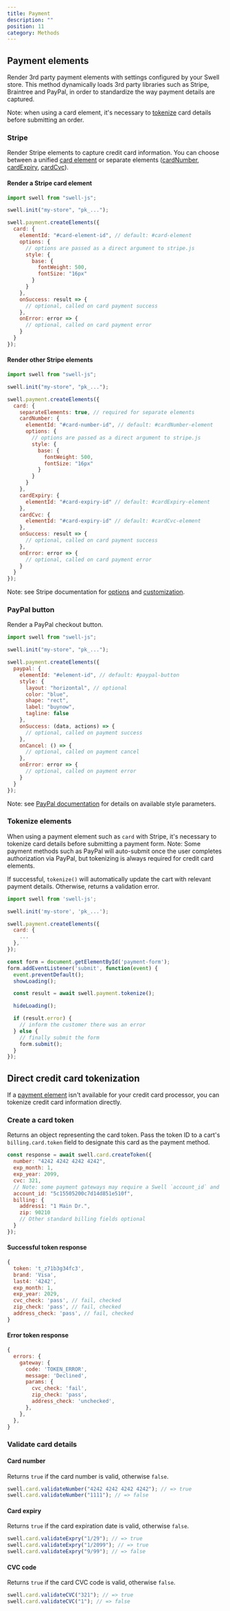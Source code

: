 ```yaml
---
title: Payment
description: ""
position: 11
category: Methods
---
```


## Payment elements

Render 3rd party payment elements with settings configured by your Swell store. This method dynamically loads 3rd party libraries such as Stripe, Braintree and PayPal, in order to standardize the way payment details are captured.

Note: when using a card element, it's necessary to <a href="#tokenize-elements">tokenize</a> card details before submitting an order.

### Stripe

Render Stripe elements to capture credit card information. You can choose between a unified [card element](https://stripe.com/docs/js/elements_object/create_element?type=card "card element") or separate elements ([cardNumber](https://stripe.com/docs/js/elements_object/create_element?type=cardNumber "cardNumber"), [cardExpiry](https://stripe.com/docs/js/elements_object/create_element?type=cardExpiry "cardExpiry"), [cardCvc](https://stripe.com/docs/js/elements_object/create_element?type=cardCvc "cardCvc")).

#### Render a Stripe card element

```javascript
import swell from "swell-js";

swell.init("my-store", "pk_...");

swell.payment.createElements({
  card: {
    elementId: "#card-element-id", // default: #card-element
    options: {
      // options are passed as a direct argument to stripe.js
      style: {
        base: {
          fontWeight: 500,
          fontSize: "16px"
        }
      }
    },
    onSuccess: result => {
      // optional, called on card payment success
    },
    onError: error => {
      // optional, called on card payment error
    }
  }
});
```

#### Render other Stripe elements

```javascript
import swell from "swell-js";

swell.init("my-store", "pk_...");

swell.payment.createElements({
  card: {
    separateElements: true, // required for separate elements
    cardNumber: {
      elementId: "#card-number-id", // default: #cardNumber-element
      options: {
        // options are passed as a direct argument to stripe.js
        style: {
          base: {
            fontWeight: 500,
            fontSize: "16px"
          }
        }
      }
    },
    cardExpiry: {
      elementId: "#card-expiry-id" // default: #cardExpiry-element
    },
    cardCvc: {
      elementId: "#card-expiry-id" // default: #cardCvc-element
    },
    onSuccess: result => {
      // optional, called on card payment success
    },
    onError: error => {
      // optional, called on card payment error
    }
  }
});
```

Note: see Stripe documentation for [options](https://stripe.com/docs/js/elements_object/create_element?type=card#elements_create-options "options") and [customization](https://stripe.com/docs/js/appendix/style?type=card "customization").

### PayPal button

Render a PayPal checkout button.

```javascript
import swell from "swell-js";

swell.init("my-store", "pk_...");

swell.payment.createElements({
  paypal: {
    elementId: "#element-id", // default: #paypal-button
    style: {
      layout: "horizontal", // optional
      color: "blue",
      shape: "rect",
      label: "buynow",
      tagline: false
    },
    onSuccess: (data, actions) => {
      // optional, called on payment success
    },
    onCancel: () => {
      // optional, called on payment cancel
    },
    onError: error => {
      // optional, called on payment error
    }
  }
});
```

Note: see [PayPal documentation](https://developer.paypal.com/docs/checkout/integration-features/customize-button/) for details on available style parameters.

### Tokenize elements

When using a payment element such as `card` with Stripe, it's necessary to tokenize card details before submitting a payment form. Note: Some payment methods such as PayPal will auto-submit once the user completes authorization via PayPal, but tokenizing is always required for credit card elements.

If successful, `tokenize()` will automatically update the cart with relevant payment details. Otherwise, returns a validation error.

```javascript
import swell from 'swell-js';

swell.init('my-store', 'pk_...');

swell.payment.createElements({
  card: {
    ...
  },
});

const form = document.getElementById('payment-form');
form.addEventListener('submit', function(event) {
  event.preventDefault();
  showLoading();

  const result = await swell.payment.tokenize();

  hideLoading();

  if (result.error) {
    // inform the customer there was an error
  } else {
    // finally submit the form
    form.submit();
  }
});
```

## Direct credit card tokenization

If a <a href="#payment-elements">payment element</a> isn't available for your credit card processor, you can tokenize credit card information directly.

### Create a card token

Returns an object representing the card token. Pass the token ID to a cart's `billing.card.token` field to designate this card as the payment method.

```javascript
const response = await swell.card.createToken({
  number: "4242 4242 4242 4242",
  exp_month: 1,
  exp_year: 2099,
  cvc: 321,
  // Note: some payment gateways may require a Swell `account_id` and `billing` for card verification (Braintree)
  account_id: "5c15505200c7d14d851e510f",
  billing: {
    address1: "1 Main Dr.",
    zip: 90210
    // Other standard billing fields optional
  }
});
```

#### Successful token response

```javascript
{
  token: 't_z71b3g34fc3',
  brand: 'Visa',
  last4: '4242',
  exp_month: 1,
  exp_year: 2029,
  cvc_check: 'pass', // fail, checked
  zip_check: 'pass', // fail, checked
  address_check: 'pass', // fail, checked
}
```

#### Error token response

```javascript
{
  errors: {
    gateway: {
      code: 'TOKEN_ERROR',
      message: 'Declined',
      params: {
        cvc_check: 'fail',
        zip_check: 'pass',
        address_check: 'unchecked',
      },
    },
  },
}
```

### Validate card details

#### Card number

Returns `true` if the card number is valid, otherwise `false`.

```javascript
swell.card.validateNumber("4242 4242 4242 4242"); // => true
swell.card.validateNumber("1111"); // => false
```

#### Card expiry

Returns `true` if the card expiration date is valid, otherwise `false`.

```javascript
swell.card.validateExpry("1/29"); // => true
swell.card.validateExpry("1/2099"); // => true
swell.card.validateExpry("9/99"); // => false
```

#### CVC code

Returns `true` if the card CVC code is valid, otherwise `false`.

```javascript
swell.card.validateCVC("321"); // => true
swell.card.validateCVC("1"); // => false
```
